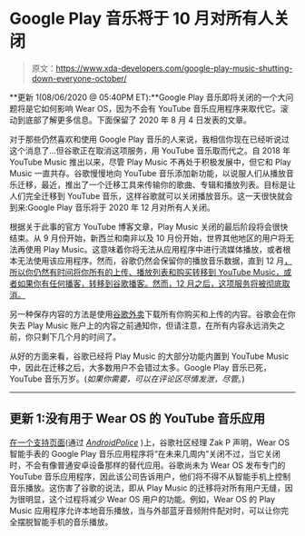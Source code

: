 # Google Play 音乐将于 10 月对所有人关闭

> 原文：<https://www.xda-developers.com/google-play-music-shutting-down-everyone-october/>

**更新 1(08/06/2020 @ 05:40PM ET):**Google Play 音乐即将关闭的一个大问题将是它如何影响 Wear OS，因为不会有 YouTube 音乐应用程序来取代它。滚动到底部了解更多信息。下面保留了 2020 年 8 月 4 日发表的文章。

对于那些仍然喜欢和使用 Google Play 音乐的人来说，我相信你现在已经听说过这个消息了...但谷歌正在取消这项服务，用 YouTube 音乐取而代之。自 2018 年 YouTube Music 推出以来，尽管 Play Music 不再处于积极发展中，但它和 Play Music 一直共存。谷歌慢慢地向 YouTube 音乐添加新功能，以说服人们从播放音乐迁移，最近，推出了一个迁移工具来传输你的歌曲、专辑和播放列表。目标是让人们完全迁移到 YouTube 音乐，这样谷歌就可以关闭播放音乐。这一天很快就会到来:Google Play 音乐将于 2020 年 12 月对所有人关闭。

根据关于此事的官方 YouTube 博客文章，Play Music 关闭的最后阶段将会很快结束。从 9 月份开始，新西兰和南非以及 10 月份开始，世界其他地区的用户将无法再使用 Play Music。这意味着你将无法从应用程序中进行流媒体播放，或者根本无法使用该应用程序。然而，谷歌仍然会保留你的播放音乐数据，直到 12 月[，所以你仍然有时间将你所有的上传、播放列表和购买转移到 YouTube Music，或者如果你有任何播客，转移到谷歌播客。然而，12 月之后，这项服务将被彻底取消。](https://www.xda-developers.com/youtube-music-google-podcasts-import-google-play-music/)

另一种保存内容的方法是使用[谷歌外卖](https://takeout.google.com/)下载所有你购买和上传的内容。谷歌会在你失去 Play Music 账户上的内容之前通知你，但请注意，在所有内容永远消失之前，你只剩下几个月的时间了。

从好的方面来看，谷歌已经将 Play Music 的大部分功能内置到 YouTube Music 中，因此在迁移之后，大多数用户不会错过太多。Google Play 音乐已死，YouTube 音乐万岁。(*如果你需要，可以在评论区尽情发泄，尽管*。)

* * *

## 更新 1:没有用于 Wear OS 的 YouTube 音乐应用

[在一个支持页面](https://support.google.com/wearos/thread/62849874?hl=en)(通过 [*AndroidPolice*](https://www.androidpolice.com/2020/08/05/wear-os-will-lose-google-play-music-months-before-a-youtube-music-app-exists/) )上，谷歌社区经理 Zak P 声明，Wear OS 智能手表的 Google Play 音乐应用程序将“在未来几周内”关闭不过，当它关闭时，不会有像普通安卓设备那样的替代应用。谷歌尚未为 Wear OS 发布专门的 YouTube 音乐应用程序，因此该公司告诉用户，他们将不得不从智能手机上控制音乐播放。这伤害了谷歌的说法，即从 Play Music 的迁移将对所有用户无缝，因为很明显，这个过程将减少 Wear OS 用户的功能。例如，Wear OS 的 Play Music 应用程序允许本地音乐播放，当与外部蓝牙音频附件配对时，可以让你完全摆脱智能手机的音乐播放。